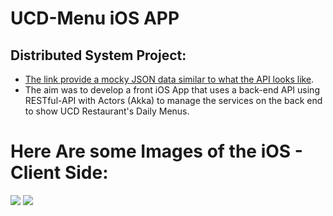 # UCD-Menu iOS APP
## Distributed System Project:
- [The link provide a mocky JSON data similar to what the API looks like](http://www.mocky.io/v2/5a2afe432d0000162d91b28f).
- The aim was to develop a front iOS App that uses a back-end API using RESTful-API with Actors (Akka) to manage the services on the back end to show UCD Restaurant's Daily Menus.

# Here Are some Images of the iOS - Client Side:
<img src="https://user-images.githubusercontent.com/10982414/33792232-2d3fd72c-dc92-11e7-8e30-ba37e2433061.png"/> <img src="https://user-images.githubusercontent.com/10982414/33792233-310a9e6e-dc92-11e7-925b-0f2ceb7247b4.png"/>

##

